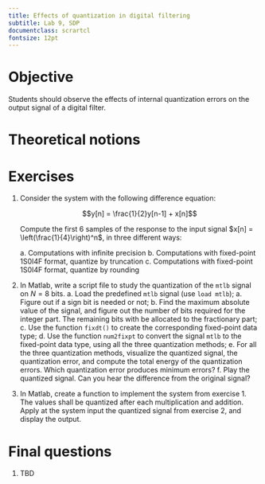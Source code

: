 ```yaml
---
title: Effects of quantization in digital filtering
subtitle: Lab 9, SDP
documentclass: scrartcl
fontsize: 12pt
---
```


# Objective

Students should observe the effects of internal quantization errors on the
output signal of a digital filter.

# Theoretical notions


# Exercises

1. Consider the system with the following difference equation:

	$$y[n] = \frac{1}{2}y[n-1] + x[n]$$

	Compute the first 6 samples of the response to the input signal 
	$x[n] = \left(\frac{1}{4}\right)^n$, in three different ways:
	
	a. Computations with infinite precision
	b. Computations with fixed-point 1S0I4F format, quantize by truncation
	c. Computations with fixed-point 1S0I4F format, quantize by rounding
    
1. In Matlab, write a script file to study the quantization of 
the `mtlb` signal on $N=8$ bits.
    a. Load the predefined `mtlb` signal (use `load mtlb`);
    a. Figure out if a sign bit is needed or not;
	b. Find the maximum absolute value of the signal, and figure out 
	the number of bits required for the integer part. 
	The remaining bits with be allocated to the fractionary part;
	c. Use the function `fixdt()` to create the corresponding fixed-point data type;
	d. Use the function `num2fixpt` to convert the signal `mtlb` to the
	fixed-point data type, using all the three quantization methods;
	e. For all the three quantization methods, visualize the quantized signal,
	the quantization error, and compute the total energy of the quantization errors. 
	Which quantization error produces minimum errors?
	f. Play the quantized signal. Can you hear the difference from the
	original signal?
	
2. In Matlab, create a function to implement the system from
exercise 1. The values shall be quantized after each multiplication 
and addition. Apply at the system input the quantized signal from
exercise 2, and display the output.

# Final questions

1. TBD
